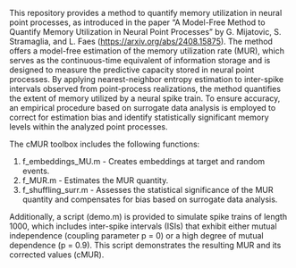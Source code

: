 This repository provides a method to quantify memory utilization in neural point processes, as introduced in the paper “A Model-Free Method to Quantify Memory Utilization in Neural Point Processes” by G. Mijatovic, S. Stramaglia, and L. Faes (https://arxiv.org/abs/2408.15875). The method offers a model-free estimation of the memory utilization rate (MUR), which serves as the continuous-time equivalent of information storage and is designed to measure the predictive capacity stored in neural point processes.
By applying nearest-neighbor entropy estimation to inter-spike intervals observed from point-process realizations, the method quantifies the extent of memory utilized by a neural spike train. To ensure accuracy, an empirical procedure based on surrogate data analysis is employed to correct for estimation bias and identify statistically significant memory levels within the analyzed point processes.

The cMUR toolbox includes the following functions:
1.	f_embeddings_MU.m - Creates embeddings at target and random events.
2.	f_MUR.m - Estimates the MUR quantity.
3.	f_shuffling_surr.m - Assesses the statistical significance of the MUR quantity and compensates for bias based on surrogate data analysis.

Additionally, a script (demo.m) is provided to simulate spike trains of length 1000, which includes inter-spike intervals (ISIs) that exhibit either mutual independence (coupling parameter p = 0) or a high degree of mutual dependence (p = 0.9). This script demonstrates the resulting MUR and its corrected values (cMUR).
